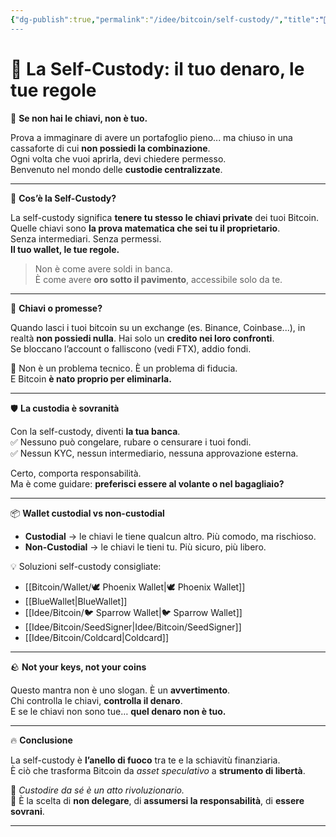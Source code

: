 ```yaml
---
{"dg-publish":true,"permalink":"/idee/bitcoin/self-custody/","title":"🔐 La Self-Custody: il tuo denaro, le tue regole","tags":["Bitcoin","Custody","Sovranità","Libertà","Wallet"]}
---
```



# 🔐 La Self-Custody: il tuo denaro, le tue regole

🧱 **Se non hai le chiavi, non è tuo.**

Prova a immaginare di avere un portafoglio pieno... ma chiuso in una cassaforte di cui **non possiedi la combinazione**.  
Ogni volta che vuoi aprirla, devi chiedere permesso.  
Benvenuto nel mondo delle **custodie centralizzate**.

---

🔑 **Cos’è la Self-Custody?**

La self-custody significa **tenere tu stesso le chiavi private** dei tuoi Bitcoin.  
Quelle chiavi sono **la prova matematica che sei tu il proprietario**.  
Senza intermediari. Senza permessi.  
**Il tuo wallet, le tue regole.**

> Non è come avere soldi in banca.  
> È come avere **oro sotto il pavimento**, accessibile solo da te.

---

🚪 **Chiavi o promesse?**

Quando lasci i tuoi bitcoin su un exchange (es. Binance, Coinbase...), in realtà **non possiedi nulla**. Hai solo un **credito nei loro confronti**.  
Se bloccano l’account o falliscono (vedi FTX), addio fondi.

🧨 Non è un problema tecnico. È un problema di fiducia.  
E Bitcoin **è nato proprio per eliminarla.**

---

🛡️ **La custodia è sovranità**

Con la self-custody, diventi **la tua banca**.  
✅ Nessuno può congelare, rubare o censurare i tuoi fondi.  
✅ Nessun KYC, nessun intermediario, nessuna approvazione esterna.

Certo, comporta responsabilità.  
Ma è come guidare: **preferisci essere al volante o nel bagagliaio?**

---

📦 **Wallet custodial vs non-custodial**

- **Custodial** → le chiavi le tiene qualcun altro. Più comodo, ma rischioso.  
- **Non-Custodial** → le chiavi le tieni tu. Più sicuro, più libero.

💡 Soluzioni self-custody consigliate:
- [[Bitcoin/Wallet/🕊 Phoenix Wallet\|🕊 Phoenix Wallet]]
- [[BlueWallet\|BlueWallet]]
- [[Idee/Bitcoin/🐦 Sparrow Wallet\|🐦 Sparrow Wallet]]
- [[Idee/Bitcoin/SeedSigner\|Idee/Bitcoin/SeedSigner]]
- [[Idee/Bitcoin/Coldcard\|Coldcard]]

---

🪨 **Not your keys, not your coins**

Questo mantra non è uno slogan. È un **avvertimento**.  
Chi controlla le chiavi, **controlla il denaro**.  
E se le chiavi non sono tue… **quel denaro non è tuo.**

---

🔥 **Conclusione**

La self-custody è **l’anello di fuoco** tra te e la schiavitù finanziaria.  
È ciò che trasforma Bitcoin da *asset speculativo* a **strumento di libertà**.

🔐 *Custodire da sé è un atto rivoluzionario.*  
🔐 È la scelta di **non delegare**, di **assumersi la responsabilità**, di **essere sovrani**.

---
